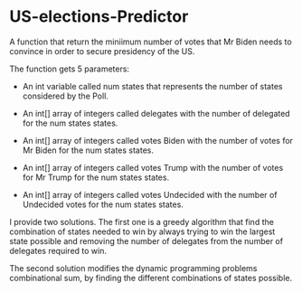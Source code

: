 # US-elections-Predictor

A function that return the miniimum number of votes that Mr Biden needs to convince in order to secure presidency of the US. 

The function gets 5 parameters:

- An int variable called num states that represents the number of states considered by the Poll.

- An int[] array of integers called delegates with the number of delegated for the num states states.

- An int[] array of integers called votes Biden with the number of votes for Mr Biden for the num states states.

- An int[] array of integers called votes Trump with the number of votes for Mr Trump for the num states states.

- An int[] array of integers called votes Undecided with the number of Undecided votes for the num states states.

I provide two solutions. The first one is a greedy algorithm that find the combination of states needed to win by always trying to win the largest state possible 
and removing the number of delegates from the number of delegates required to win.

The second solution modifies the dynamic programming problems combinational sum, by finding the different combinations of states possible. 
